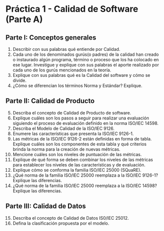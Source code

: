 # Práctica 1 - Calidad de Software (Parte A)

## Parte I: Conceptos generales

1. Describir con sus palabras qué entiende por Calidad.
2. Cada uno de los denominados gurús(o padres) de la calidad han creado o instaurado algún programa, término o proceso que los ha colocado en ese lugar. Investigue y explique con sus palabras el aporte realizado por cada uno de los gurús mencionados en la teoría.
3. Explique con sus palabras qué es la Calidad del software y cómo se divide.
4. ¿Cómo se diferencian los términos Norma y Estándar? Explique.

## Parte II: Calidad de Producto

5. Describa el concepto de Calidad de Producto de software.
6. Explique cuáles son los pasos a seguir para realizar una evaluación siguiendo el proceso de evaluación definido en la norma ISO/IEC 14598.
7. Describa el Modelo de Calidad de la ISO/IEC 9126.
8. Enumere las características que presenta la ISO/IEC 9126-1.
9. Las métricas de la ISO/IEC 9126-2 están definidas en forma de tabla. Explique cuáles son los componentes de esta tabla y qué criterios brinda la norma para la creación de nuevas métricas.
10. Mencione cuáles son los niveles de puntuación de las métricas.
11. Explique de qué forma se deben combinar los niveles de las métricas para establecer los niveles de las características y de evaluación.
12. Explique cómo se conforma la familia ISO/IEC 25000 (SQuaRE).
13. ¿Qué norma de la familia ISO/IEC 25000 reemplaza a la ISO/IEC 9126-1? Explique las diferencias.
14. ¿Qué norma de la familia ISO/IEC 25000 reemplaza a la ISO/IEC 14598? Explique las diferencias.

## Parte III: Calidad de Datos

15. Describa el concepto de Calidad de Datos IS0/IEC 25012.
16. Defina la clasificación propuesta por el modelo.